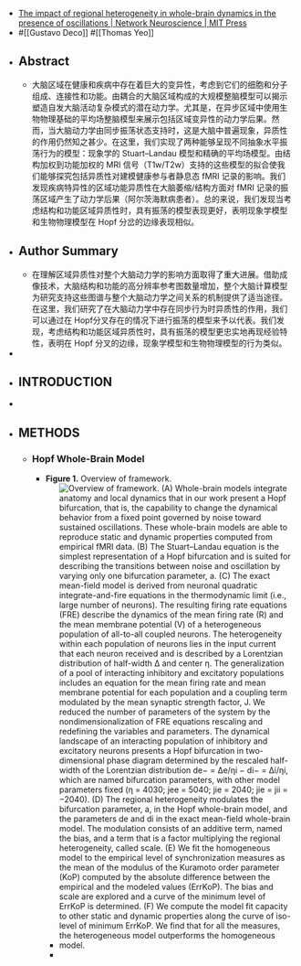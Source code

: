 - [The impact of regional heterogeneity in whole-brain dynamics in the presence of oscillations | Network Neuroscience | MIT Press](https://direct.mit.edu/netn/article/7/2/632/114124/The-impact-of-regional-heterogeneity-in-whole)
- #[[Gustavo Deco]] #[[Thomas Yeo]]
- ## Abstract
	- 大脑区域在健康和疾病中存在着巨大的变异性，考虑到它们的细胞和分子组成、连接性和功能。由耦合的大脑区域构成的大规模整脑模型可以揭示塑造自发大脑活动复杂模式的潜在动力学。尤其是，在异步区域中使用生物物理基础的平均场整脑模型来展示包括区域变异性的动力学后果。然而，当大脑动力学由同步振荡状态支持时，这是大脑中普遍现象，异质性的作用仍然知之甚少。在这里，我们实现了两种能够呈现不同抽象水平振荡行为的模型：现象学的 Stuart–Landau 模型和精确的平均场模型。由结构加权到功能加权的 MRI 信号（T1w/T2w）支持的这些模型的拟合使我们能够探究包括异质性对建模健康参与者静息态 fMRI 记录的影响。我们发现疾病特异性的区域功能异质性在大脑萎缩/结构方面对 fMRI 记录的振荡区域产生了动力学后果（阿尔茨海默病患者）。总的来说，我们发现当考虑结构和功能区域异质性时，具有振荡的模型表现更好，表明现象学模型和生物物理模型在 Hopf 分岔的边缘表现相似。
- ## Author Summary
	- 在理解区域异质性对整个大脑动力学的影响方面取得了重大进展。借助成像技术，大脑结构和功能的高分辨率参考图数量增加，整个大脑计算模型为研究支持这些图谱与整个大脑动力学之间关系的机制提供了适当途径。在这里，我们研究了在大脑动力学中存在同步行为时异质性的作用，我们可以通过在 Hopf分叉存在的情况下进行振荡的模型来予以代表。我们发现，考虑结构和功能区域异质性时，具有振荡的模型更忠实地再现经验特性，表明在 Hopf 分叉的边缘，现象学模型和生物物理模型的行为类似。
-
- ## INTRODUCTION
-
- ## METHODS
	- ### Hopf Whole-Brain Model
		- **Figure 1.** Overview of framework.
			- ![Overview of framework. (A) Whole-brain models integrate anatomy and local dynamics that in our work present a Hopf bifurcation, that is, the capability to change the dynamical behavior from a fixed point governed by noise toward sustained oscillations. These whole-brain models are able to reproduce static and dynamic properties computed from empirical fMRI data. (B) The Stuart–Landau equation is the simplest representation of a Hopf bifurcation and is suited for describing the transitions between noise and oscillation by varying only one bifurcation parameter, a. (C) The exact mean-field model is derived from neuronal quadratic integrate-and-fire equations in the thermodynamic limit (i.e., large number of neurons). The resulting firing rate equations (FRE) describe the dynamics of the mean firing rate (R) and the mean membrane potential (V) of a heterogeneous population of all-to-all coupled neurons. The heterogeneity within each population of neurons lies in the input current that each neuron received and is described by a Lorentzian distribution of half-width Δ and center η. The generalization of a pool of interacting inhibitory and excitatory populations includes an equation for the mean firing rate and mean membrane potential for each population and a coupling term modulated by the mean synaptic strength factor, J. We reduced the number of parameters of the system by the nondimensionalization of FRE equations rescaling and redefining the variables and parameters. The dynamical landscape of an interacting population of inhibitory and excitatory neurons presents a Hopf bifurcation in two-dimensional phase diagram determined by the rescaled half-width of the Lorentzian distribution de− = Δe/ηi − di− = Δi/ηi, which are named bifurcation parameters, with other model parameters fixed (η = 4030; jee = 5040; jie = 2040; jie = jii = −2040). (D) The regional heterogeneity modulates the bifurcation parameter, a, in the Hopf whole-brain model, and the parameters de and di in the exact mean-field whole-brain model. The modulation consists of an additive term, named the bias, and a term that is a factor multiplying the regional heterogeneity, called scale. (E) We fit the homogeneous model to the empirical level of synchronization measures as the mean of the modulus of the Kuramoto order parameter (KoP) computed by the absolute difference between the empirical and the modeled values (ErrKoP). The bias and scale are explored and a curve of the minimum level of ErrKoP is determined. (F) We compute the model fit capacity to other static and dynamic properties along the curve of iso-level of minimum ErrKoP. We find that for all the measures, the heterogeneous model outperforms the homogeneous model.](https://mitp.silverchair-cdn.com/mitp/content_public/journal/netn/7/2/10.1162_netn_a_00299/1/netn_a_00299_f001.png?Expires=1729001633&Signature=ORv~iMcd2s1V6PzC1IOZaV-wpXZFDG5OLkiGyFLml0Fz0gVwcnkUpPME59gs4jUK5xiAhaBAu~LetZuzlaVUKPVHeDzECeTItJ8y~vGobeeI1ctpYv4P4jBvj95k7TwfI9Fu304-K4sJ~ciBXbwltHx6wLYHhbEuinYLKo00MwmuMLYpf~SbwihrXygAuAgbaMp1zXlprMCkISxo6OyROy7nWv~hf2MDUyCVE2lQpzMBvNKqtug4Zu9PKvQt3q3kz52Ynn2HQSL6oQi1RUQ4kjosbtvvYrrbqilHwQyLA4iq3OxNV8x9j90w3UZTOJADJz~lXp2gz36xj~3ktU~52g__&Key-Pair-Id=APKAIE5G5CRDK6RD3PGA)
			-